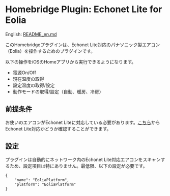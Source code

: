 # Homebridge Plugin: Echonet Lite for Eolia

English: [README_en.md](https://github.com/hamkichi/homebridge-echonet-lite-eolia/blob/master/README_en.md)

このHomebridgeプラグインは、Echonet Lite対応のパナソニック製エアコン（Eolia）を操作するためのプラグインです。

以下の操作をiOSのHomeアプリから実行できるようになります。

- 電源On/Off
- 現在温度の取得
- 設定温度の取得/設定
- 動作モードの取得/設定（自動、暖房、冷房）

## 前提条件

お使いのエアコンがEchonet Liteに対応している必要があります。[こちら](https://panasonic.jp/aircon/hems/list.html)からEchonet Lite対応かどうか確認することができます。

## 設定
プラグインは自動的にネットワーク内のEchonet Lite対応エアコンをスキャンするため、設定項目は特にありません。最低限、以下の設定が必要です。

```
{
    "name": "EoliaPlatform",
    "platform": "EoliaPlatform"
}
```
